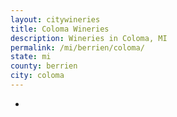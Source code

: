 ```yaml
---
layout: citywineries
title: Coloma Wineries
description: Wineries in Coloma, MI
permalink: /mi/berrien/coloma/
state: mi
county: berrien
city: coloma
---
```

-
